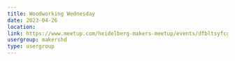 ```yaml
---
title: Woodworking Wednesday
date: 2023-04-26
location: 
link: https://www.meetup.com/heidelberg-makers-meetup/events/dfbltsyfcgbjc/
usergroup: makershd
type: usergroup
---
```

